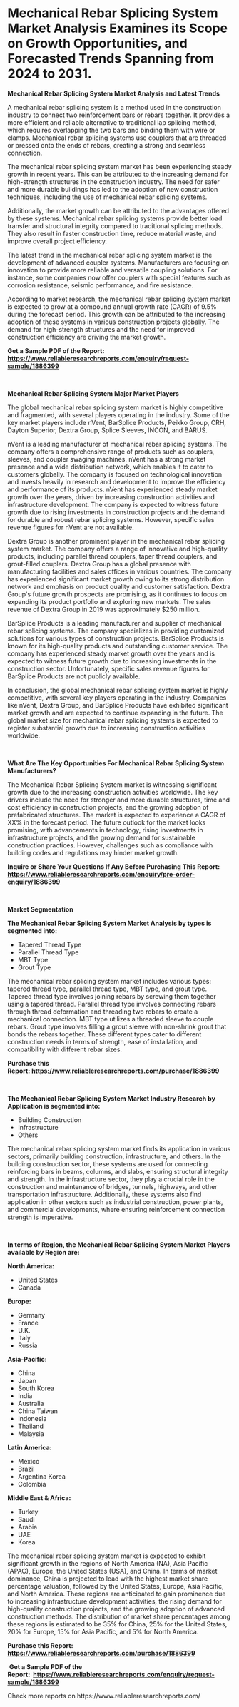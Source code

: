 <p><h1>Mechanical Rebar Splicing System Market Analysis Examines its Scope on Growth Opportunities, and Forecasted Trends Spanning from 2024 to 2031.</h1></p><p><strong>Mechanical Rebar Splicing System Market Analysis and Latest Trends</strong></p>
<p><p>A mechanical rebar splicing system is a method used in the construction industry to connect two reinforcement bars or rebars together. It provides a more efficient and reliable alternative to traditional lap splicing method, which requires overlapping the two bars and binding them with wire or clamps. Mechanical rebar splicing systems use couplers that are threaded or pressed onto the ends of rebars, creating a strong and seamless connection.</p><p>The mechanical rebar splicing system market has been experiencing steady growth in recent years. This can be attributed to the increasing demand for high-strength structures in the construction industry. The need for safer and more durable buildings has led to the adoption of new construction techniques, including the use of mechanical rebar splicing systems.</p><p>Additionally, the market growth can be attributed to the advantages offered by these systems. Mechanical rebar splicing systems provide better load transfer and structural integrity compared to traditional splicing methods. They also result in faster construction time, reduce material waste, and improve overall project efficiency.</p><p>The latest trend in the mechanical rebar splicing system market is the development of advanced coupler systems. Manufacturers are focusing on innovation to provide more reliable and versatile coupling solutions. For instance, some companies now offer couplers with special features such as corrosion resistance, seismic performance, and fire resistance.</p><p>According to market research, the mechanical rebar splicing system market is expected to grow at a compound annual growth rate (CAGR) of 9.5% during the forecast period. This growth can be attributed to the increasing adoption of these systems in various construction projects globally. The demand for high-strength structures and the need for improved construction efficiency are driving the market growth.</p></p>
<p><strong>Get a Sample PDF of the Report:&nbsp; <a href="https://www.reliableresearchreports.com/enquiry/request-sample/1886399">https://www.reliableresearchreports.com/enquiry/request-sample/1886399</a></strong></p>
<p>&nbsp;</p>
<p><strong>Mechanical Rebar Splicing System Major Market Players</strong></p>
<p><p>The global mechanical rebar splicing system market is highly competitive and fragmented, with several players operating in the industry. Some of the key market players include nVent, BarSplice Products, Peikko Group, CRH, Dayton Superior, Dextra Group, Splice Sleeves, INCON, and BARUS.</p><p>nVent is a leading manufacturer of mechanical rebar splicing systems. The company offers a comprehensive range of products such as couplers, sleeves, and coupler swaging machines. nVent has a strong market presence and a wide distribution network, which enables it to cater to customers globally. The company is focused on technological innovation and invests heavily in research and development to improve the efficiency and performance of its products. nVent has experienced steady market growth over the years, driven by increasing construction activities and infrastructure development. The company is expected to witness future growth due to rising investments in construction projects and the demand for durable and robust rebar splicing systems. However, specific sales revenue figures for nVent are not available.</p><p>Dextra Group is another prominent player in the mechanical rebar splicing system market. The company offers a range of innovative and high-quality products, including parallel thread couplers, taper thread couplers, and grout-filled couplers. Dextra Group has a global presence with manufacturing facilities and sales offices in various countries. The company has experienced significant market growth owing to its strong distribution network and emphasis on product quality and customer satisfaction. Dextra Group's future growth prospects are promising, as it continues to focus on expanding its product portfolio and exploring new markets. The sales revenue of Dextra Group in 2019 was approximately $250 million.</p><p>BarSplice Products is a leading manufacturer and supplier of mechanical rebar splicing systems. The company specializes in providing customized solutions for various types of construction projects. BarSplice Products is known for its high-quality products and outstanding customer service. The company has experienced steady market growth over the years and is expected to witness future growth due to increasing investments in the construction sector. Unfortunately, specific sales revenue figures for BarSplice Products are not publicly available.</p><p>In conclusion, the global mechanical rebar splicing system market is highly competitive, with several key players operating in the industry. Companies like nVent, Dextra Group, and BarSplice Products have exhibited significant market growth and are expected to continue expanding in the future. The global market size for mechanical rebar splicing systems is expected to register substantial growth due to increasing construction activities worldwide.</p></p>
<p>&nbsp;</p>
<p><strong>What Are The Key Opportunities For Mechanical Rebar Splicing System Manufacturers?</strong></p>
<p><p>The Mechanical Rebar Splicing System market is witnessing significant growth due to the increasing construction activities worldwide. The key drivers include the need for stronger and more durable structures, time and cost efficiency in construction projects, and the growing adoption of prefabricated structures. The market is expected to experience a CAGR of XX% in the forecast period. The future outlook for the market looks promising, with advancements in technology, rising investments in infrastructure projects, and the growing demand for sustainable construction practices. However, challenges such as compliance with building codes and regulations may hinder market growth.</p></p>
<p><strong>Inquire or Share Your Questions If Any Before Purchasing This Report: <a href="https://www.reliableresearchreports.com/enquiry/pre-order-enquiry/1886399">https://www.reliableresearchreports.com/enquiry/pre-order-enquiry/1886399</a></strong></p>
<p>&nbsp;</p>
<p><strong>Market Segmentation</strong></p>
<p><strong>The Mechanical Rebar Splicing System Market Analysis by types is segmented into:</strong></p>
<p><ul><li>Tapered Thread Type</li><li>Parallel Thread Type</li><li>MBT Type</li><li>Grout Type</li></ul></p>
<p><p>The mechanical rebar splicing system market includes various types: tapered thread type, parallel thread type, MBT type, and grout type. Tapered thread type involves joining rebars by screwing them together using a tapered thread. Parallel thread type involves connecting rebars through thread deformation and threading two rebars to create a mechanical connection. MBT type utilizes a threaded sleeve to couple rebars. Grout type involves filling a grout sleeve with non-shrink grout that bonds the rebars together. These different types cater to different construction needs in terms of strength, ease of installation, and compatibility with different rebar sizes.</p></p>
<p><strong>Purchase this Report:&nbsp;<a href="https://www.reliableresearchreports.com/purchase/1886399">https://www.reliableresearchreports.com/purchase/1886399</a></strong></p>
<p>&nbsp;</p>
<p><strong>The Mechanical Rebar Splicing System Market Industry Research by Application is segmented into:</strong></p>
<p><ul><li>Building Construction</li><li>Infrastructure</li><li>Others</li></ul></p>
<p><p>The mechanical rebar splicing system market finds its application in various sectors, primarily building construction, infrastructure, and others. In the building construction sector, these systems are used for connecting reinforcing bars in beams, columns, and slabs, ensuring structural integrity and strength. In the infrastructure sector, they play a crucial role in the construction and maintenance of bridges, tunnels, highways, and other transportation infrastructure. Additionally, these systems also find application in other sectors such as industrial construction, power plants, and commercial developments, where ensuring reinforcement connection strength is imperative.</p></p>
<p>&nbsp;</p>
<p><strong>In terms of Region, the Mechanical Rebar Splicing System Market Players available by Region are:</strong></p>
<p>
    <p> <strong> North America: </strong>
        <ul>
            <li>United States</li>
            <li>Canada</li>
        </ul>
        </p> 
    <p> <strong> Europe: </strong>
        <ul>
            <li>Germany</li>
            <li>France</li>
            <li>U.K.</li>
            <li>Italy</li>
            <li>Russia</li>
        </ul>
        </p> 
    <p> <strong> Asia-Pacific: </strong>
        <ul>
            <li>China</li>
            <li>Japan</li>
            <li>South Korea</li>
            <li>India</li>
            <li>Australia</li>
            <li>China Taiwan</li>
            <li>Indonesia</li>
            <li>Thailand</li>
            <li>Malaysia</li>
        </ul>
        </p> 
    <p> <strong> Latin America: </strong>
        <ul>
            <li>Mexico</li>
            <li>Brazil</li>
            <li>Argentina Korea</li>
            <li>Colombia</li>
        </ul>
        </p> 
    <p> <strong> Middle East & Africa: </strong>
        <ul>
            <li>Turkey</li>
            <li>Saudi</li>
            <li>Arabia</li>
            <li>UAE</li>
            <li>Korea</li>
        </ul>
    </p>
    </p>
<p><p>The mechanical rebar splicing system market is expected to exhibit significant growth in the regions of North America (NA), Asia Pacific (APAC), Europe, the United States (USA), and China. In terms of market dominance, China is projected to lead with the highest market share percentage valuation, followed by the United States, Europe, Asia Pacific, and North America. These regions are anticipated to gain prominence due to increasing infrastructure development activities, the rising demand for high-quality construction projects, and the growing adoption of advanced construction methods. The distribution of market share percentages among these regions is estimated to be 35% for China, 25% for the United States, 20% for Europe, 15% for Asia Pacific, and 5% for North America.</p></p>
<p><strong>Purchase this Report: <a href="https://www.reliableresearchreports.com/purchase/1886399">https://www.reliableresearchreports.com/purchase/1886399</a></strong></p>
<p>&nbsp;<strong>Get a Sample PDF of the Report:&nbsp;&nbsp;<a href="https://www.reliableresearchreports.com/enquiry/request-sample/1886399">https://www.reliableresearchreports.com/enquiry/request-sample/1886399</a></strong></p>
<p><strong></strong></p>
<p>Check more reports on https://www.reliableresearchreports.com/</p>